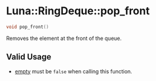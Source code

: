 # Luna::RingDeque::pop_front

```c++
void pop_front()
```

Removes the element at the front of the queue. 



## Valid Usage
* [empty](class_luna_1_1_ring_deque_1a644718bb2fb240de962dc3c9a1fdf0dc.md) must be `false` when calling this function. 

